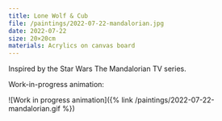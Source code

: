 ```yaml
---
title: Lone Wolf & Cub
file: /paintings/2022-07-22-mandalorian.jpg
date: 2022-07-22
size: 20×20cm
materials: Acrylics on canvas board
---
```


Inspired by the Star Wars The Mandalorian TV series.

Work-in-progress animation:

![Work in progress animation]({% link /paintings/2022-07-22-mandalorian.gif %})
